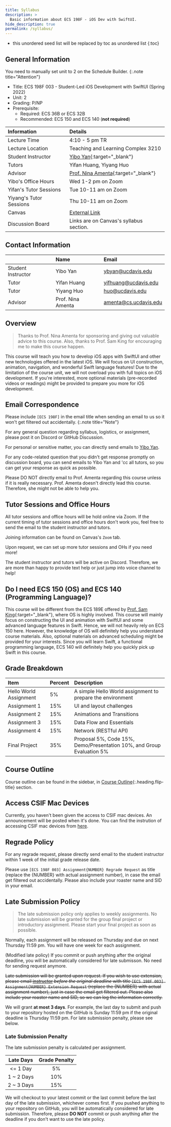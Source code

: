 ```yaml
---
title: Syllabus
description: >
  Basic information about ECS 198F - iOS Dev with SwiftUI.
hide_description: true
permalink: /syllabus/
---
```


* this unordered seed list will be replaced by toc as unordered list
{:toc}

## General Information

You need to manually set unit to 2 on the Schedule Builder.
{:.note title="Attention"}

- Title: ECS 198F 003 - Student-Led iOS Development with SwiftUI (Spring 2022)
- Unit: 2
- Grading: P/NP
- Prerequisite: 
  - Required: ECS 36B or ECS 32B
  - Recommended: ECS 150 and ECS 140 (**not required**)

| Information | Details |
|     :---    |   :---  |
| Lecture Time | 4:10 - 5 pm TR |
| Lecture Location | Teaching and Learning Complex 3210 |
| Student Instructor | [Yibo Yan](https://www.meetybyan.com){:target="_blank"} |
| Tutors | Yifan Huang, Yiyang Huo |
| Advisor | [Prof. Nina Amenta](https://www.cs.ucdavis.edu/~amenta/){:target="_blank"} |
| Yibo's Office Hours | Wed 1-2 pm on Zoom |
| Yifan's Tutor Sessions | Tue 10-11 am on Zoom  |
| Yiyang's Tutor Sessions | Thu 10-11 am on Zoom |
| Canvas | [External Link](https://canvas.ucdavis.edu/courses/693622) |
| Discussion Board | Links are on Canvas's syllabus section. |

## Contact Information

|      | Name | Email |
| :--- | :--- | :--- |
| Student Instructor | Yibo Yan          | [ybyan@ucdavis.edu](mailto:ybyan@ucdavis.edu)         |
| Tutor              | Yifan Huang       | [yifhuang@ucdavis.edu](mailto:yifhuang@ucdavis.edu)  |
| Tutor              | Yiyang Huo        | [huo@ucdavis.edu](mailto:huo@ucdavis.edu)             |
| Advisor            | Prof. Nina Amenta | [amenta@cs.ucdavis.edu](mailto:amenta@cs.ucdavis.edu) |


## Overview

> Thanks to Prof. Nina Amenta for sponsoring and giving out valuable advice to this course. Also, thanks to Prof. Sam King for encouraging me to make this course happen.

This course will teach you how to develop iOS apps with SwiftUI and other new technologies offered in the latest iOS. We will focus on UI construction, animation, navigation, and wonderful Swift language features! Due to the limitation of the course unit, we will not overload you with full topics on iOS development. If you're interested, more optional materials (pre-recorded videos or readings) might be provided to prepare you more for iOS development.

## Email Correspondence

Please include `[ECS 198F]` in the email title when sending an email to us so it won't get filtered out accidentally.
{:.note title="Note"}

For any general question regarding syllabus, logistics, or assignment, please post it on Discord or GitHub Discussion.

For personal or sensitive matter, you can directly send emails to [Yibo Yan](mailto:yifhuang@ucdavis.edu).

For any code-related question that you didn't get response promptly on discussion board, you can send emails to Yibo Yan and 'cc all tutors, so you can get your response as quick as possible.

Please DO NOT directly email to Prof. Amenta regarding this course unless if it is really necessary. Prof. Amenta doesn't directly lead this course. Therefore, she might not be able to help you.

## Tutor Sessions and Office Hours

All tutor sessions and office hours will be hold online via Zoom. If the current timing of tutor sessions and office hours don't work you, feel free to send the email to the student instructor and tutors.

Joining information can be found on Canvas's `Zoom` tab.

Upon request, we can set up more tutor sessions and OHs if you need more!

The student instructor and tutors will be active on Discord. Therefore, we are more than happy to provide text help or just jump into voice channel to help!

## Do I need ECS 150 (OS) and ECS 140 (Programming Language)?

This course will be different from the ECS 189E offered by [Prof. Sam King](https://bob.cs.ucdavis.edu/){:target="_blank"}, where OS is highly involved. This course will mainly focus on constructing the UI and animation with SwiftUI and some advanced language features in Swift. Hence, we will not heavily rely on ECS 150 here.  However, the knowledge of OS will definitely help you understand course materials. Also, optional materials on advanced scheduling might be provided for your interests. Since you will learn Swift, a functional programming language, ECS 140 will definitely help you quickly pick up Swift in this course.

## Grade Breakdown

| Item | Percent | Description |
| :--- | :--- | :--- |
| Hello World Assignment | 5% | A simple Hello World assignment to prepare the environment |
| Assignment 1 | 15% | UI and layout challenges |
| Assignment 2 | 15% | Animations and Transitions |
| Assignment 3 | 15% | Data Flow and Essentials |
| Assignment 4 | 15% | Network (RESTful API) |
| Final Project | 35% | Proposal 5%, Code 15%, Demo/Presentation 10%, and Group Evaluation 5% |


## Course Outline

Course outline can be found in the sidebar, in [Course Outline]{:.heading.flip-title} section.

## Access CSIF Mac Devices

Currently, you haven't been given the access to CSIF mac devices. An announcement will be posted when it's done. You can find the instrution of accessing CSIF mac devices from [here](/mac).

## Regrade Policy

For any regrade request, please directly send email to the student instructor within 1 week of the initial grade release date.

Please use `[ECS 198F 003] Assignment{NUMBER} Regrade Request` as title (replace the {NUMBER} with actual assignment number), in case the email get filtered out accidentally. Please also include your roaster name and SID in your email.

## Late Submission Policy

> The late submission policy only applies to weekly assignments. No late submission will be granted for the group final project or introductory assignment. Please start your final project as soon as possible.

Normally, each assignment will be released on Thursday and due on next Thursday 11:59 pm. You will have one week for each assignment.

(Modified late policy) If you commit or push anything after the original deadline, you will be automatically considered for late submisson. No need for sending request anymore.

~~Late submission will be granted upon request. If you wish to use extension, please email  [instructor](mailto:ybyan@ucdavis.edu) *before the original deadline* with title `[ECS 198F 003] Assignment{NUMBER} Extension Request` (replace the {NUMBER} with actual assignment number), just in case the email get filtered out. Please also include your roaster name and SID, so we can log the information correctly.~~

We will grant **at most 3 days**. For example, the last day to submit and push to your repository hosted on the GitHub is Sunday 11:59 pm if the original deadline is Thursday 11:59 pm. For late submission penalty, please see below.

### Late Submission Penalty

The late submission penalty is calculated per assignment.

| Late Days  | Grade Penalty |
|   :---:    |     :---:     |
|  <= 1 Day  | 5%  |
| 1 ~ 2 Days | 10% |
| 2 ~ 3 Days | 15% |

We will checkout to your latest commit or the last commit before the last day of the late submission, whichever comes first. If you pushed anything to your repository on GitHub, you will be automatically considered for late submission. Therefore, please **DO NOT** commit or push anything after the deadline if you don't want to use the late policy.


[Course Outline]: /outline
